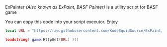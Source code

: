 ExPainter *(Also known as ExPaint, BASF Painter)* is a utility script for BASF game

You can copy this code into your script executor.
Enjoy
```lua
local URL = "https://raw.githubusercontent.com/KodeSquidSource/ExPaint/refs/heads/main/Master/Source.lua"

loadstring( game:HttpGet(URL) )() 
```
